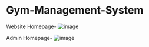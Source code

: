 # Gym-Management-System

Website Homepage-
![image](https://github.com/Nikk-27/Gym-Management-System/assets/60141493/2f372c12-b222-47a2-93b2-d542c881543e)


Admin Homepage-
![image](https://github.com/Nikk-27/Gym-Management-System/assets/60141493/cbb5ed5b-5f83-4fa5-b83b-1d3753acf072)

